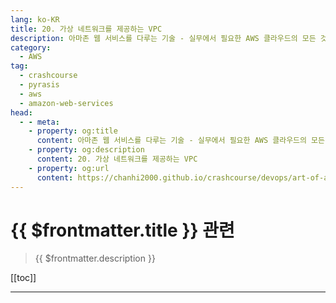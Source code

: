 ```yaml
---
lang: ko-KR
title: 20. 가상 네트워크를 제공하는 VPC
description: 아마존 웹 서비스를 다루는 기술 - 실무에서 필요한 AWS 클라우드의 모든 것! > 20. 가상 네트워크를 제공하는 VPC
category:
  - AWS
tag: 
  - crashcourse
  - pyrasis
  - aws 
  - amazon-web-services
head:
  - - meta:
    - property: og:title
      content: 아마존 웹 서비스를 다루는 기술 - 실무에서 필요한 AWS 클라우드의 모든 것! > 20. 가상 네트워크를 제공하는 VPC
    - property: og:description
      content: 20. 가상 네트워크를 제공하는 VPC
    - property: og:url
      content: https://chanhi2000.github.io/crashcourse/devops/art-of-aws/20.html
---
```


# {{ $frontmatter.title }} 관련

> {{ $frontmatter.description }}

[[toc]]

---

<TagLinks />
